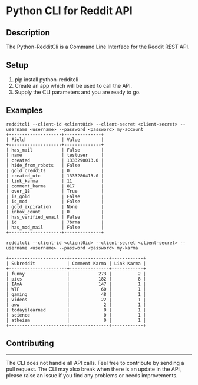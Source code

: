 # Python CLI for Reddit API


## Description
The Python-RedditCli is a Command Line Interface for the Reddit REST API.

## Setup
1. pip install python-redditcli
2. Create an app which will be used to call the API.
3. Supply the CLI parameters and you are ready to go.

## Examples
```
redditcli --client-id <client0id> --client-secret <client-secret> --username <username> --password <password> my-account
+--------------------+--------------+
| Field              | Value        |
+--------------------+--------------+
| has_mail           | False        |
| name               | testuser     |
| created            | 1333290013.0 |
| hide_from_robots   | False        |
| gold_creddits      | 0            |
| created_utc        | 1333286413.0 |
| link_karma         | 11           |
| comment_karma      | 817          |
| over_18            | True         |
| is_gold            | False        |
| is_mod             | False        |
| gold_expiration    | None         |
| inbox_count        | 0            |
| has_verified_email | False        |
| id                 | 7brma        |
| has_mod_mail       | False        |
+--------------------+--------------+
```
```
redditcli --client-id <client0id> --client-secret <client-secret> --username <username> --password <password> my-karma

+----------------------+---------------+------------+
| Subreddit            | Comment Karma | Link Karma |
+----------------------+---------------+------------+
| funny                |           273 |          2 |
| pics                 |           182 |          8 |
| IAmA                 |           147 |          1 |
| WTF                  |            60 |          1 |
| gaming               |            48 |          1 |
| videos               |            22 |          1 |
| aww                  |             2 |          1 |
| todayilearned        |             0 |          1 |
| science              |             0 |          1 |
| atheism              |             0 |          1 |
+----------------------+---------------+------------+
```

## Contributing
-----------------------------
The CLI does not handle all API calls. Feel free to contribute by sending a pull request.
The CLI may also break when there is an update in the API, please raise an issue if you find any problems or needs improvements.